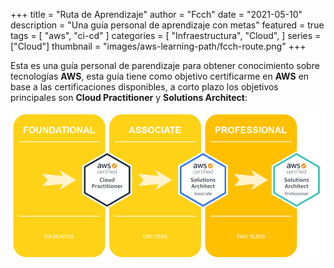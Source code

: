 +++
title = "Ruta de Aprendizaje"
author = "Fcch"
date = "2021-05-10"
description = "Una guía personal de aprendizaje con metas"
featured = true
tags = [
  "aws",
  "ci-cd"
]
categories = [
    "Infraestructura",
    "Cloud",
]
series = ["Cloud"]
thumbnail = "images/aws-learning-path/fcch-route.png"
+++

Esta es una guía personal de parendizaje para obtener conocimiento sobre tecnologías **AWS**, esta guía tiene como objetivo certificarme en **AWS** en base a las certificaciones disponibles, a corto plazo los objetivos principales son **Cloud Practitioner** y **Solutions Architect**: 

![](/images/aws-learning-path/fcch-route.png)
